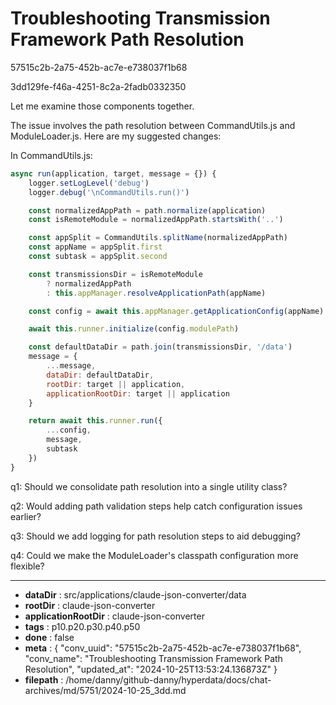 # Troubleshooting Transmission Framework Path Resolution

57515c2b-2a75-452b-ac7e-e738037f1b68

3dd129fe-f46a-4251-8c2a-2fadb0332350

 Let me examine those components together.

The issue involves the path resolution between CommandUtils.js and ModuleLoader.js. Here are my suggested changes:

In CommandUtils.js:
```javascript
async run(application, target, message = {}) {
    logger.setLogLevel('debug')
    logger.debug('\nCommandUtils.run()')

    const normalizedAppPath = path.normalize(application)
    const isRemoteModule = normalizedAppPath.startsWith('..')

    const appSplit = CommandUtils.splitName(normalizedAppPath)
    const appName = appSplit.first
    const subtask = appSplit.second

    const transmissionsDir = isRemoteModule 
        ? normalizedAppPath 
        : this.appManager.resolveApplicationPath(appName)

    const config = await this.appManager.getApplicationConfig(appName)

    await this.runner.initialize(config.modulePath)

    const defaultDataDir = path.join(transmissionsDir, '/data')
    message = {
        ...message,
        dataDir: defaultDataDir,
        rootDir: target || application,
        applicationRootDir: target || application
    }

    return await this.runner.run({
        ...config,
        message,
        subtask
    })
}
```

q1: Should we consolidate path resolution into a single utility class?

q2: Would adding path validation steps help catch configuration issues earlier?

q3: Should we add logging for path resolution steps to aid debugging?

q4: Could we make the ModuleLoader's classpath configuration more flexible?

---

* **dataDir** : src/applications/claude-json-converter/data
* **rootDir** : claude-json-converter
* **applicationRootDir** : claude-json-converter
* **tags** : p10.p20.p30.p40.p50
* **done** : false
* **meta** : {
  "conv_uuid": "57515c2b-2a75-452b-ac7e-e738037f1b68",
  "conv_name": "Troubleshooting Transmission Framework Path Resolution",
  "updated_at": "2024-10-25T13:53:24.136873Z"
}
* **filepath** : /home/danny/github-danny/hyperdata/docs/chat-archives/md/5751/2024-10-25_3dd.md